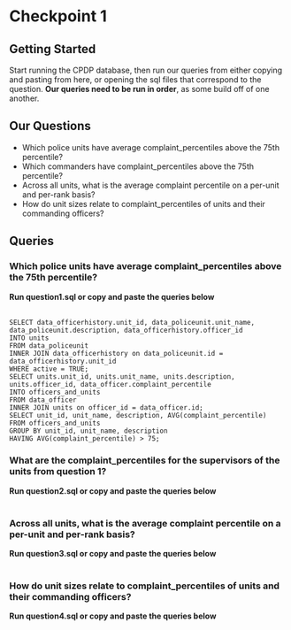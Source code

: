 # Checkpoint 1

## Getting Started
Start running the CPDP database, then run our queries from either copying and pasting from here, or opening the sql files that correspond to the question. **Our queries need to be run in order**, as some build off of one another.

## Our Questions
* Which police units have average complaint_percentiles above the 75th percentile?
* Which commanders have complaint_percentiles above the 75th percentile?
* Across all units, what is the average complaint percentile on a per-unit and per-rank basis?
* How do unit sizes relate to complaint_percentiles of units and their commanding officers?


## Queries

### Which police units have average complaint_percentiles above the 75th percentile?
**Run question1.sql or copy and paste the queries below**
<br><br>
```
SELECT data_officerhistory.unit_id, data_policeunit.unit_name, data_policeunit.description, data_officerhistory.officer_id
INTO units
FROM data_policeunit
INNER JOIN data_officerhistory on data_policeunit.id = data_officerhistory.unit_id
WHERE active = TRUE;
SELECT units.unit_id, units.unit_name, units.description, units.officer_id, data_officer.complaint_percentile
INTO officers_and_units
FROM data_officer
INNER JOIN units on officer_id = data_officer.id;
SELECT unit_id, unit_name, description, AVG(complaint_percentile)
FROM officers_and_units
GROUP BY unit_id, unit_name, description
HAVING AVG(complaint_percentile) > 75;
```


### What are the complaint_percentiles for the supervisors of the units from question 1?
**Run question2.sql or copy and paste the queries below**
<br><br>



### Across all units, what is the average complaint percentile on a per-unit and per-rank basis?
**Run question3.sql or copy and paste the queries below**
<br><br>



### How do unit sizes relate to complaint_percentiles of units and their commanding officers?
**Run question4.sql or copy and paste the queries below** 
<br><br>
